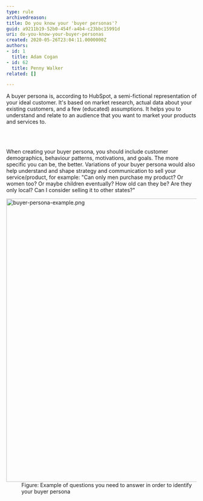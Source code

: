 ```yaml
---
type: rule
archivedreason: 
title: Do you know your 'buyer personas'?
guid: a9211b19-52b0-454f-a4b4-c23bbc15991d
uri: do-you-know-your-buyer-personas
created: 2020-05-26T23:04:11.0000000Z
authors:
- id: 1
  title: Adam Cogan
- id: 62
  title: Penny Walker
related: []

---
```



<p class="ssw15-rteElement-P">A buyer persona is, according to&#160;Hub​Spot, a semi-fictional representation of your ideal customer. It's based on market research, actual data about your existing customers, and a few (educated) assumptions. It helps you to understand and relate to an audience that you want to market your products and services to.&#160;​<br></p>
<br><excerpt class='endintro'></excerpt><br>
<p class="ssw15-rteElement-P">​When creating your buyer persona, you should include customer demographics, behaviour​​ patterns, motivations, and goals. The more specific you can be, the better. Variations of your buyer persona would also help understand and shape strategy and communication to sell your service/product, for example&#58; &quot;Can only men purchase my product? Or women too? Or maybe children eventually? How old can they be? Are they only local? Can I consider selling it to other states?&quot;<br></p><dl class="image"><dt><img src="/PublishingImages/buyer-persona-example.png" alt="buyer-persona-example.png" style="width&#58;750px;" /></dt><dd>Figure&#58; Example of questions you need to answer in order to identify your buyer persona​<br></dd></dl>


